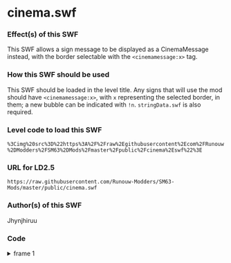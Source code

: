 # cinema.swf

### Effect(s) of this SWF
This SWF allows a sign message to be displayed as a CinemaMessage instead, with the border selectable with the `<cinemamessage:x>` tag.

### How this SWF should be used
This SWF should be loaded in the level title. Any signs that will use the mod should have `<cinemamessage:x>`, with `x` representing the selected border, in them; a new bubble can be indicated with `!n`. `stringData.swf` is also required.

### Level code to load this SWF
`%3Cimg%20src%3D%22https%3A%2F%2Fraw%2Egithubusercontent%2Ecom%2FRunouw%2DModders%2FSM63%2DMods%2Fmaster%2Fpublic%2Fcinema%2Eswf%22%3E`

### URL for LD2.5
`https://raw.githubusercontent.com/Runouw-Modders/SM63-Mods/master/public/cinema.swf`

### Author(s) of this SWF
Jhynjhiruu

### Code
<details/>
  <summary>frame 1</summary>
  <details/>
    <summary>doAction</summary>
    
```
if(_root.cinema != true)
{
   _root.cinema = true;
   _root.SetCinemaMessageQueue = function(queue)
   {
      if(queue[-1] != "")
      {
         queue.push("");
      }
      _root.CinemaMessageQueue = queue;
      _root.CinemaMessageIndex = 0;
      _root.CinemaMessage = queue[0];
      _root.DoCinemaMessageUpdate = true;
      _root.PauseGame = true;
      lastframeZ = _root.KeyZ();
      _root.StopMessage();
   };
   _root.UpdateCinemaMessage = function()
   {
      if(_root.KeyZ() == true && lastframeZ !== true && _root.CinemaMessageFinished == true)
      {
         _root.CinemaMessage = _root.CinemaMessageQueue[++_root.CinemaMessageIndex];
      }
      if(_root.CinemaMessage == "")
      {
         _root.DoCinemaMessageUpdate = false;
         _root.PauseGame = false;
         _root.playpause = false;
         _root.Course.Char.attack = false;
         _root.Course.Char.attackFrame = "";
         _root.ZCooldown = 10;
      }
      else
      {
         _root.PauseGame = true;
         _root.playpause = true;
         _root.Course.Char.attack = true;
         _root.Course.Char.attackFrame = "Sign";
      }
      lastframeZ = _root.KeyZ();
   };
   _root.newPM = _root.PlayMessage;
   _root.PlayMessage = function(a)
   {
      if(_root.stringData(a,"cinemamessage") != -1)
      {
         _root.CinemaMessageFrame = _root.stringData(a,"cinemamessage");
         _root.SetCinemaMessageQueue(a.split("!n"));
      }
      else
      {
         _root.newPM(a);
      }
   };
   _root.newKP = _root.KeyPlus;
   _root.KeyPlus = function()
   {
      if(_root.DoCinemaMessageUpdate)
      {
         _root.UpdateCinemaMessage();
      }
      return _root.newKP();
   };
   _root.newSM = _root.StopMessage;
   _root.StopMessage = function()
   {
      if(_root.DoCinemaMessageUpdate)
      {
         return undefined;
      }
      _root.newSM();
   };
   _root.ZCooldown = 0;
   _root.newKZ = _root.KeyZ;
   _root.KeyZ = function()
   {
      if(_root.ZCooldown <= 0)
      {
         return _root.newKZ();
      }
      _root.ZCooldown--;
      return false;
   };
}
```
  </details>
</details>
